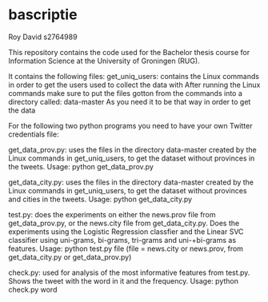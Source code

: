 # bascriptie
Roy David
s2764989

This repository contains the code used for the Bachelor thesis course for Information Science at the University of Groningen (RUG).

It contains the following files:
get_uniq_users: contains the Linux commands in order to get the users used to collect the data with
After running the Linux commands make sure to put the files gotton from the commands into a directory called:
data-master
As you need it to be that way in order to get the data

For the following two python programs you need to have your own Twitter credentials file:

get_data_prov.py: uses the files in the directory data-master created by the Linux commands in get_uniq_users, to get the dataset without provinces in the tweets. Usage: python get_data_prov.py

get_data_city.py: uses the files in the directory data-master created by the Linux commands in get_uniq_users, to get the dataset without provinces and cities in the tweets. Usage: python get_data_city.py

test.py: does the experiments on either the news.prov file from get_data_prov.py, or the news.city file from get_data_city.py. Does the experiments using the Logistic Regression classfier and the Linear SVC classifier using uni-grams, bi-grams, tri-grams and uni-+bi-grams as features. Usage: python test.py file (file = news.city or news.prov, from get_data_city.py or get_data_prov.py)

check.py: used for analysis of the most informative features from test.py. Shows the tweet with the word in it and the frequency. Usage: python check.py word
